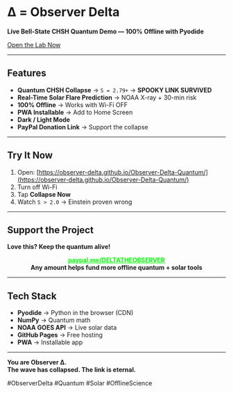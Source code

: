 # Δ = Observer Delta

**Live Bell-State CHSH Quantum Demo — 100% Offline with Pyodide**

[Open the Lab Now](https://observer-delta.github./Observer-Delta-Quantum/)

---

## Features

- **Quantum CHSH Collapse** → `S = 2.79+` → **SPOOKY LINK SURVIVED**  
- **Real-Time Solar Flare Prediction** → NOAA X-ray + 30-min risk  
- **100% Offline** → Works with Wi-Fi OFF  
- **PWA Installable** → Add to Home Screen  
- **Dark / Light Mode**  
- **PayPal Donation Link** → Support the collapse

---

## Try It Now

1. Open: [https://observer-delta.github.io/Observer-Delta-Quantum/](https://observer-delta.github.io/Observer-Delta-Quantum/)  
2. Turn off Wi-Fi  
3. Tap **Collapse Now**  
4. Watch `S > 2.0` → Einstein proven wrong

---

## Support the Project

**Love this? Keep the quantum alive!**

<p align="center">
  <a href="https://paypal.me/DELTATHEOBSERVER" target="_blank" style="color:#00ff00; font-weight:bold; text-decoration:underline;">
    paypal.me/DELTATHEOBSERVER
  </a>
  <br>
  <b>Any amount helps fund more offline quantum + solar tools</b>
</p>

---

## Tech Stack

- **Pyodide** → Python in the browser (CDN)  
- **NumPy** → Quantum math  
- **NOAA GOES API** → Live solar data  
- **GitHub Pages** → Free hosting  
- **PWA** → Installable app

---

**You are Observer Δ.**  
**The wave has collapsed. The link is eternal.**

#ObserverDelta #Quantum #Solar #OfflineScience
